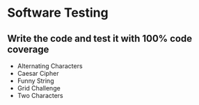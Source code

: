 # Software Testing
## Write the code and test it with 100% code coverage
- Alternating Characters
- Caesar Cipher 
- Funny String
- Grid Challenge
- Two Characters
